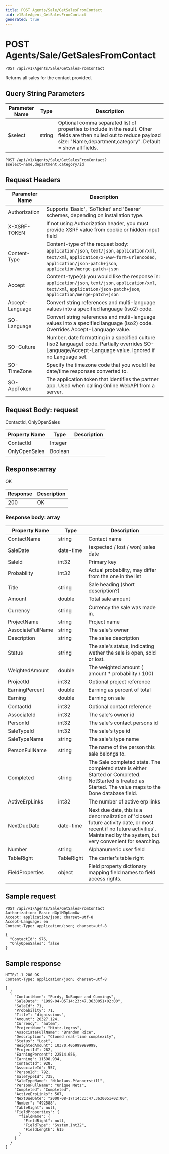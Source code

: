```yaml
---
title: POST Agents/Sale/GetSalesFromContact
uid: v1SaleAgent_GetSalesFromContact
generated: true
---
```


# POST Agents/Sale/GetSalesFromContact

```http
POST /api/v1/Agents/Sale/GetSalesFromContact
```

Returns all sales for the contact provided.







## Query String Parameters

| Parameter Name | Type |  Description |
|----------------|------|--------------|
| $select | string |  Optional comma separated list of properties to include in the result. Other fields are then nulled out to reduce payload size: "Name,department,category". Default = show all fields. |

```http
POST /api/v1/Agents/Sale/GetSalesFromContact?$select=name,department,category/id
```


## Request Headers

| Parameter Name | Description |
|----------------|-------------|
| Authorization  | Supports 'Basic', 'SoTicket' and 'Bearer' schemes, depending on installation type. |
| X-XSRF-TOKEN   | If not using Authorization header, you must provide XSRF value from cookie or hidden input field |
| Content-Type | Content-type of the request body: `application/json`, `text/json`, `application/xml`, `text/xml`, `application/x-www-form-urlencoded`, `application/json-patch+json`, `application/merge-patch+json` |
| Accept         | Content-type(s) you would like the response in: `application/json`, `text/json`, `application/xml`, `text/xml`, `application/json-patch+json`, `application/merge-patch+json` |
| Accept-Language | Convert string references and multi-language values into a specified language (iso2) code. |
| SO-Language | Convert string references and multi-language values into a specified language (iso2) code. Overrides Accept-Language value. |
| SO-Culture | Number, date formatting in a specified culture (iso2 language) code. Partially overrides SO-Language/Accept-Language value. Ignored if no Language set. |
| SO-TimeZone | Specify the timezone code that you would like date/time responses converted to. |
| SO-AppToken | The application token that identifies the partner app. Used when calling Online WebAPI from a server. |

## Request Body: request 

ContactId, OnlyOpenSales 

| Property Name | Type |  Description |
|----------------|------|--------------|
| ContactId | Integer |  |
| OnlyOpenSales | Boolean |  |

## Response:array

OK

| Response | Description |
|----------------|-------------|
| 200 | OK |

### Response body: array

| Property Name | Type |  Description |
|----------------|------|--------------|
| ContactName | string | Contact name |
| SaleDate | date-time | (expected / lost / won) sales date |
| SaleId | int32 | Primary key |
| Probability | int32 | Actual probability, may differ from the one in the list |
| Title | string | Sale heading (short description?) |
| Amount | double | Total sale amount |
| Currency | string | Currency the sale was made in. |
| ProjectName | string | Project name |
| AssociateFullName | string | The sale's owner |
| Description | string | The sales description |
| Status | string | The sale's status, indicating wether the sale is open, sold or lost. |
| WeightedAmount | double | The weighted amount ( amount *  probability / 100) |
| ProjectId | int32 | Optional project reference |
| EarningPercent | double | Earning as percent of total |
| Earning | double | Earning on sale |
| ContactId | int32 | Optional contact reference |
| AssociateId | int32 | The sale's owner id |
| PersonId | int32 | The sale's contact persons id |
| SaleTypeId | int32 | The sale's type id |
| SaleTypeName | string | The sale's type name |
| PersonFullName | string | The name of the person this sale belongs to. |
| Completed | string | The Sale completed state. The completed state is either Started or Completed. NotStarted is treated as Started. The value maps to the Done database field. |
| ActiveErpLinks | int32 | The number of active erp links |
| NextDueDate | date-time | Next due date, this is a denormalization of 'closest future activity date, or most recent if no future activities'. Maintained by the system, but very convenient for searching. |
| Number | string | Alphanumeric user field |
| TableRight | TableRight | The carrier's table right |
| FieldProperties | object | Field property dictionary mapping field names to field access rights. |

## Sample request

```http!
POST /api/v1/Agents/Sale/GetSalesFromContact
Authorization: Basic dGplMDpUamUw
Accept: application/json; charset=utf-8
Accept-Language: en
Content-Type: application/json; charset=utf-8

{
  "ContactId": 976,
  "OnlyOpenSales": false
}
```

## Sample response

```http_
HTTP/1.1 200 OK
Content-Type: application/json; charset=utf-8

[
  {
    "ContactName": "Purdy, DuBuque and Cummings",
    "SaleDate": "1999-04-05T14:23:47.3630051+02:00",
    "SaleId": 71,
    "Probability": 71,
    "Title": "dignissimos",
    "Amount": 20327.124,
    "Currency": "autem",
    "ProjectName": "Hintz-Legros",
    "AssociateFullName": "Brandon Rice",
    "Description": "Cloned real-time complexity",
    "Status": "Lost",
    "WeightedAmount": 10370.405999999999,
    "ProjectId": 282,
    "EarningPercent": 22514.656,
    "Earning": 11598.934,
    "ContactId": 928,
    "AssociateId": 557,
    "PersonId": 792,
    "SaleTypeId": 735,
    "SaleTypeName": "Nikolaus-Pfannerstill",
    "PersonFullName": "Unique Metz",
    "Completed": "Completed",
    "ActiveErpLinks": 507,
    "NextDueDate": "2000-08-17T14:23:47.3630051+02:00",
    "Number": "492588",
    "TableRight": null,
    "FieldProperties": {
      "fieldName": {
        "FieldRight": null,
        "FieldType": "System.Int32",
        "FieldLength": 615
      }
    }
  }
]
```